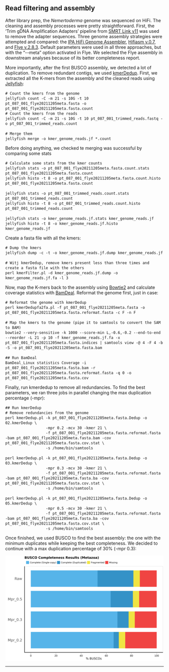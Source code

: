 ## Read filtering and assembly
After library prep, the _Nemertoderma_ genome was sequenced on HiFi. The cleaning and assembly processes were pretty straightforward. First, the ‘Trim gDNA Amplification Adapters’ pipeline from [SMRT Link v11](https://www.pacb.com/wp-content/uploads/SMRT_Link_User_Guide_v11.0.pdf) was used to remove the adapter sequences. Three genome assembly strategies were attempted and compared: the [IPA HiFi Genome Assembler](https://github.com/PacificBiosciences/pbipa), [Hifiasm v.0.7](https://github.com/chhylp123/hifiasm)⁠, and [Flye v.2.8.3](https://github.com/fenderglass/Flye). Default parameters were used in all three approaches, but with the “--meta” option activated in Flye. We selected the Flye assembly in downstream analyses because of its better completeness report.

More importantly, after the first BUSCO assembly, we detected a lot of duplication. To remove redundant contigs, we used [kmerDedup](https://github.com/xiekunwhy/kmerDedup). First, we extracted all the K-mers from the assembly and the cleaned reads using [Jellyfish](https://github.com/gmarcais/Jellyfish):

    # Count the kmers from the genome
    jellyfish count -C -m 21 -s 10G -t 10 pt_087_001_flye20211205meta.fasta -o pt_087_001_flye20211205meta.fasta.count
    # Count the kmers from the reads
    jellyfish count -C -m 21 -s 10G -t 10 pt_087_001_trimmed_reads.fastq -o pt_087_001_trimmed_reads.count

    # Merge them
    jellyfish merge -o kmer_genome_reads.jf *.count 

Before doing anything, we checked te merging was successful by comparing some stats

    # Calculate some stats from the kmer counts
    jellyfish stats -o pt_087_001_flye20211205meta.fasta.count.stats pt_087_001_flye20211205meta.fasta.count
    jellyfish histo -t 8 -o pt_087_001_flye20211205meta.fasta.count.histo pt_087_001_flye20211205meta.fasta.count
    
    jellyfish stats -o pt_087_001_trimmed_reads.count.stats pt_087_001_trimmed_reads.count
    jellyfish histo -t 8 -o pt_087_001_trimmed_reads.count.histo pt_087_001_trimmed_reads.count
    
    jellyfish stats -o kmer_genome_reads.jf.stats kmer_genome_reads.jf
    jellyfish histo -t 8 -o kmer_genome_reads.jf.histo kmer_genome_reads.jf

Create a fasta file with all the kmers:

    # Dump the kmers
    jellyfish dump -c -t -o kmer_genome_reads.jf.dump kmer_genome_reads.jf

    # Witj kmerDedup, remove kmers present less than three times and create a fasta file with the others
    perl kmerFilter.pl -d kmer_genome_reads.jf.dump -o kmer_genome_reads.jf.fa -l 3 

Now, map the K-mers back to the assembly using [Bowtie2](https://bowtie-bio.sourceforge.net/bowtie2/index.shtml#:~:text=Bowtie%202%20is%20an%20ultrafast,long%20(e.g.%20mammalian)%20genomes.) and calculate coverage statistics with [BamDeal](https://github.com/BGI-shenzhen/BamDeal). Reformat the genome first, just in case:

    # Reformat the genome with kmerDedup
    perl kmerDedupfa2fa.pl -f pt_087_001_flye20211205meta.fasta -o pt_087_001_flye20211205meta.fasta.reformat.fasta -c F -n F
    
    # Map the kmers to the genome (pipe it to samtools to convert the SAM to BAM)
    bowtie2 --very-sensitive -k 1000 --score-min L,-0.6,-0.2 --end-to-end --reorder -L 21 -p 10 -f kmer_genome_reads.jf.fa -x pt_087_001_flye20211205meta.fasta.indices | samtools view -@ 4 -F 4 -b -S -o pt_087_001_flye20211205meta.fasta.bam
    
    ## Run BamDeal
    BamDeal_Linux statistics Coverage -i pt_087_001_flye20211205meta.fasta.bam -r pt_087_001_flye20211205meta.fasta.reformat.fasta -q 0 -o pt_087_001_flye20211205meta.fasta.cov

Finally, run kmerdedup to remove all redundancies. To find the best parameters, we ran three jobs in parallel changing the max duplication percentage (-mpr):

    ## Run kmerDedup
    # Remove redundancies from the genome
    perl kmerDedup.pl -k pt_087_001_flye20211205meta.fasta.Dedup -o 02.kmerDedup \
                      -mpr 0.2 -mcv 30 -kmer 21 \
                      -f pt_087_001_flye20211205meta.fasta.reformat.fasta -bam pt_087_001_flye20211205meta.fasta.bam -cov pt_087_001_flye20211205meta.fasta.cov.stat \
                      -s /home/bin/samtools
    
    perl kmerDedup.pl -k pt_087_001_flye20211205meta.fasta.Dedup -o 03.kmerDedup \
                      -mpr 0.3 -mcv 30 -kmer 21 \
                      -f pt_087_001_flye20211205meta.fasta.reformat.fasta -bam pt_087_001_flye20211205meta.fasta.ba -cov pt_087_001_flye20211205meta.fasta.cov.stat \
                      -s /home/bin/samtools
    
    perl kmerDedup.pl -k pt_087_001_flye20211205meta.fasta.Dedup -o 05.kmerDedup \
                      -mpr 0.5 -mcv 30 -kmer 21 \
                      -f pt_087_001_flye20211205meta.fasta.reformat.fasta -bam pt_087_001_flye20211205meta.fasta.ba -cov pt_087_001_flye20211205meta.fasta.cov.stat \
                      -s /home/bin/samtools

Once finished, we used BUSCO to find the best assembly: the one with the minimum duplicates while keeping the best completeness. We decided to continue with a max duplication percentage of 30% (-mpr 0.3):

![image](https://github.com/saabalde/2023_Nemertoderma_westbladi_genome/blob/main/01-Read_filtering_and_assembly/KmerDedup_comparisons.png)

---
